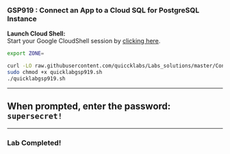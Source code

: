 ### GSP919 : Connect an App to a Cloud SQL for PostgreSQL Instance

 **Launch Cloud Shell:**  
   Start your Google CloudShell session by [clicking here](https://console.cloud.google.com/home/dashboard?project=&pli=1&cloudshell=true).


```bash
export ZONE=
```

```bash
curl -LO raw.githubusercontent.com/quiccklabs/Labs_solutions/master/Connect%20an%20App%20to%20a%20Cloud%20SQL%20for%20PostgreSQL%20Instance/quicklabgsp919.sh
sudo chmod +x quicklabgsp919.sh
./quicklabgsp919.sh
```
---

## When prompted, enter the password: `supersecret!`

---

### Lab Completed!

